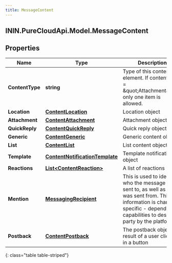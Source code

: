 ```yaml
---
title: MessageContent
---
```

## ININ.PureCloudApi.Model.MessageContent

## Properties

|Name | Type | Description | Notes|
|------------ | ------------- | ------------- | -------------|
| **ContentType** | **string** | Type of this content element. If contentType = \&quot;Attachment\&quot; only one item is allowed. | |
| **Location** | [**ContentLocation**](ContentLocation.html) | Location object | [optional] |
| **Attachment** | [**ContentAttachment**](ContentAttachment.html) | Attachment object | [optional] |
| **QuickReply** | [**ContentQuickReply**](ContentQuickReply.html) | Quick reply object | [optional] |
| **Generic** | [**ContentGeneric**](ContentGeneric.html) | Generic content object | [optional] |
| **List** | [**ContentList**](ContentList.html) | List content object | [optional] |
| **Template** | [**ContentNotificationTemplate**](ContentNotificationTemplate.html) | Template notification object | [optional] |
| **Reactions** | [**List&lt;ContentReaction&gt;**](ContentReaction.html) | A list of reactions | [optional] |
| **Mention** | [**MessagingRecipient**](MessagingRecipient.html) | This is used to identify who the message is sent to, as well as who it was sent from. This information is channel specific - depends on capabilities to describe party by the platform | [optional] |
| **Postback** | [**ContentPostback**](ContentPostback.html) | The postback object result of a user clicking in a button | [optional] |
{: class="table table-striped"}


